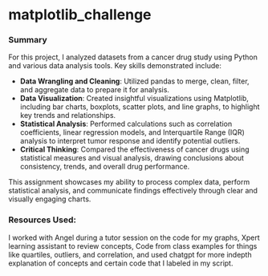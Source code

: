 # matplotlib_challenge

### **Summary**
For this project, I analyzed datasets from a cancer drug study using Python and various data analysis tools. Key skills demonstrated include:

- **Data Wrangling and Cleaning**: Utilized pandas to merge, clean, filter, and aggregate data to prepare it for analysis.
- **Data Visualization**: Created insightful visualizations using Matplotlib, including bar charts, boxplots, scatter plots, and line graphs, to highlight key trends and relationships.
- **Statistical Analysis**: Performed calculations such as correlation coefficients, linear regression models, and Interquartile Range (IQR) analysis to interpret tumor response and identify potential outliers.
- **Critical Thinking**: Compared the effectiveness of cancer drugs using statistical measures and visual analysis, drawing conclusions about consistency, trends, and overall drug performance.

This assignment showcases my ability to process complex data, perform statistical analysis, and communicate findings effectively through clear and visually engaging charts.

### Resources Used:
I worked with Angel during a tutor session on the code for my graphs,
Xpert learning assistant to review concepts,
Code from class examples for things like quartiles, outliers, and correlation,
and used chatgpt for more indepth explanation of concepts and certain code that I labeled in my script.

